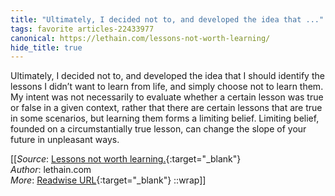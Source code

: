 ```yaml
---
title: "Ultimately, I decided not to, and developed the idea that ..."
tags: favorite articles-22433977
canonical: https://lethain.com/lessons-not-worth-learning/
hide_title: true
---
```


Ultimately, I decided not to, and developed the idea that I should identify the lessons I didn’t want to learn from life, and simply choose not to learn them. My intent was not necessarily to evaluate whether a certain lesson was true or false in a given context, rather that there are certain lessons that are true in some scenarios, but learning them forms a limiting belief. Limiting belief, founded on a circumstantially true lesson, can change the slope of your future in unpleasant ways.


[[_Source_: [Lessons not worth learning.](https://lethain.com/lessons-not-worth-learning/){:target="_blank"}<br>
_Author_: lethain.com<br>
_More_: [Readwise URL](https://readwise.io/open/441598214){:target="_blank"}
::wrap]]